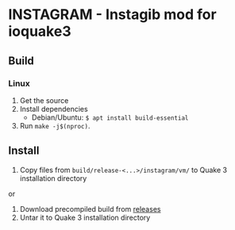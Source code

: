 # INSTAGRAM - Instagib mod for ioquake3

## Build

### Linux

  1. Get the source
  2. Install dependencies
      - Debian/Ubuntu: `$ apt install build-essential`
  3. Run `make -j$(nproc)`.


## Install

  1. Copy files from `build/release-<...>/instagram/vm/` to Quake 3
  installation directory

  or 

  1. Download precompiled build from [releases](https://github.com/hofnarrr/ioq3-instagram/releases)
  2. Untar it to Quake 3 installation directory
